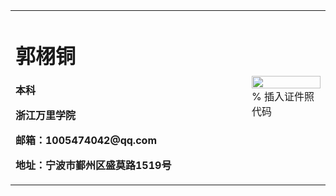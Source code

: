 <table border="0">
  <tr>
    <td width="75%">
      <h1>郭栩铜</h1>
      <p><b>本科</b></p>
      <p><b>浙江万里学院</b></p>
      <p><b>邮箱：1005474042@qq.com</b></p>
      <p><b>地址：宁波市鄞州区盛莫路1519号</b></p>
    </td>
    <td width="25%">
      <img src="/zhengjianzhao.jpg" width="100%">      % 插入证件照代码
    </td>
  </tr>
</table>
